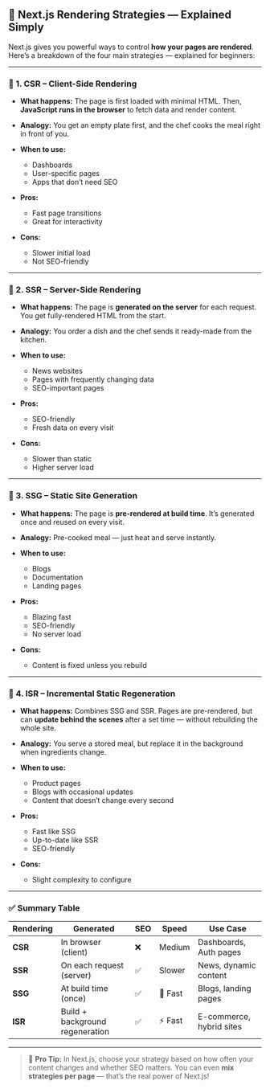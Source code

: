 ## 🚀 Next.js Rendering Strategies — Explained Simply

Next.js gives you powerful ways to control **how your pages are rendered**. Here’s a breakdown of the four main strategies — explained for beginners:

---

### 🔹 1. **CSR – Client-Side Rendering**

- **What happens:**
  The page is first loaded with minimal HTML. Then, **JavaScript runs in the browser** to fetch data and render content.

- **Analogy:**
  You get an empty plate first, and the chef cooks the meal right in front of you.

- **When to use:**

  - Dashboards
  - User-specific pages
  - Apps that don’t need SEO

- **Pros:**

  - Fast page transitions
  - Great for interactivity

- **Cons:**

  - Slower initial load
  - Not SEO-friendly

---

### 🔹 2. **SSR – Server-Side Rendering**

- **What happens:**
  The page is **generated on the server** for each request. You get fully-rendered HTML from the start.

- **Analogy:**
  You order a dish and the chef sends it ready-made from the kitchen.

- **When to use:**

  - News websites
  - Pages with frequently changing data
  - SEO-important pages

- **Pros:**

  - SEO-friendly
  - Fresh data on every visit

- **Cons:**

  - Slower than static
  - Higher server load

---

### 🔹 3. **SSG – Static Site Generation**

- **What happens:**
  The page is **pre-rendered at build time**. It’s generated once and reused on every visit.

- **Analogy:**
  Pre-cooked meal — just heat and serve instantly.

- **When to use:**

  - Blogs
  - Documentation
  - Landing pages

- **Pros:**

  - Blazing fast
  - SEO-friendly
  - No server load

- **Cons:**

  - Content is fixed unless you rebuild

---

### 🔹 4. **ISR – Incremental Static Regeneration**

- **What happens:**
  Combines SSG and SSR. Pages are pre-rendered, but can **update behind the scenes** after a set time — without rebuilding the whole site.

- **Analogy:**
  You serve a stored meal, but replace it in the background when ingredients change.

- **When to use:**

  - Product pages
  - Blogs with occasional updates
  - Content that doesn’t change every second

- **Pros:**

  - Fast like SSG
  - Up-to-date like SSR
  - SEO-friendly

- **Cons:**

  - Slight complexity to configure

---

### ✅ Summary Table

| Rendering | Generated                       | SEO | Speed   | Use Case                 |
| --------- | ------------------------------- | --- | ------- | ------------------------ |
| **CSR**   | In browser (client)             | ❌  | Medium  | Dashboards, Auth pages   |
| **SSR**   | On each request (server)        | ✅  | Slower  | News, dynamic content    |
| **SSG**   | At build time (once)            | ✅  | 🚀 Fast | Blogs, landing pages     |
| **ISR**   | Build + background regeneration | ✅  | ⚡ Fast | E-commerce, hybrid sites |

---

> 🧠 **Pro Tip:**
> In Next.js, choose your strategy based on how often your content changes and whether SEO matters. You can even **mix strategies per page** — that’s the real power of Next.js!
